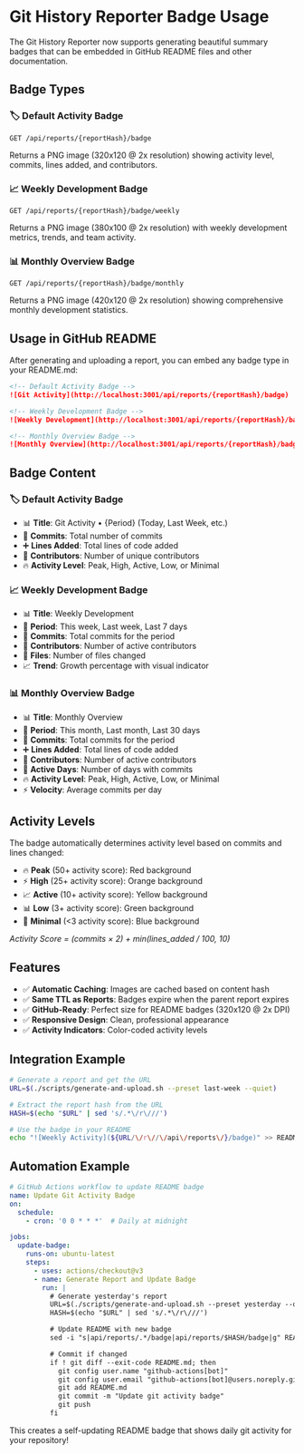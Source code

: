 # Git History Reporter Badge Usage

The Git History Reporter now supports generating beautiful summary badges that can be embedded in GitHub README files and other documentation.

## Badge Types

### 🏷️ Default Activity Badge
```
GET /api/reports/{reportHash}/badge
```
Returns a PNG image (320x120 @ 2x resolution) showing activity level, commits, lines added, and contributors.

### 📈 Weekly Development Badge
```
GET /api/reports/{reportHash}/badge/weekly
```
Returns a PNG image (380x100 @ 2x resolution) with weekly development metrics, trends, and team activity.

### 📊 Monthly Overview Badge
```
GET /api/reports/{reportHash}/badge/monthly
```
Returns a PNG image (420x120 @ 2x resolution) showing comprehensive monthly development statistics.

## Usage in GitHub README

After generating and uploading a report, you can embed any badge type in your README.md:

```markdown
<!-- Default Activity Badge -->
![Git Activity](http://localhost:3001/api/reports/{reportHash}/badge)

<!-- Weekly Development Badge -->
![Weekly Development](http://localhost:3001/api/reports/{reportHash}/badge/weekly)

<!-- Monthly Overview Badge -->
![Monthly Overview](http://localhost:3001/api/reports/{reportHash}/badge/monthly)
```

## Badge Content

### 🏷️ Default Activity Badge
- 📊 **Title**: Git Activity • {Period} (Today, Last Week, etc.)
- 🔢 **Commits**: Total number of commits
- ➕ **Lines Added**: Total lines of code added
- 👥 **Contributors**: Number of unique contributors
- 🔥 **Activity Level**: Peak, High, Active, Low, or Minimal

### 📈 Weekly Development Badge
- 📊 **Title**: Weekly Development
- 📅 **Period**: This week, Last week, Last 7 days
- 🔢 **Commits**: Total commits for the period
- 👥 **Contributors**: Number of active contributors
- 📁 **Files**: Number of files changed
- 📈 **Trend**: Growth percentage with visual indicator

### 📊 Monthly Overview Badge
- 📊 **Title**: Monthly Overview
- 📅 **Period**: This month, Last month, Last 30 days
- 🔢 **Commits**: Total commits for the period
- ➕ **Lines Added**: Total lines of code added
- 👥 **Contributors**: Number of active contributors
- 📅 **Active Days**: Number of days with commits
- 🔥 **Activity Level**: Peak, High, Active, Low, or Minimal
- ⚡ **Velocity**: Average commits per day

## Activity Levels

The badge automatically determines activity level based on commits and lines changed:

- 🔥 **Peak** (50+ activity score): Red background
- ⚡ **High** (25+ activity score): Orange background
- 📈 **Active** (10+ activity score): Yellow background
- 📊 **Low** (3+ activity score): Green background
- 🧹 **Minimal** (<3 activity score): Blue background

*Activity Score = (commits × 2) + min(lines_added / 100, 10)*

## Features

- ✅ **Automatic Caching**: Images are cached based on content hash
- ✅ **Same TTL as Reports**: Badges expire when the parent report expires
- ✅ **GitHub-Ready**: Perfect size for README badges (320x120 @ 2x DPI)
- ✅ **Responsive Design**: Clean, professional appearance
- ✅ **Activity Indicators**: Color-coded activity levels

## Integration Example

```bash
# Generate a report and get the URL
URL=$(./scripts/generate-and-upload.sh --preset last-week --quiet)

# Extract the report hash from the URL
HASH=$(echo "$URL" | sed 's/.*\/r\///')

# Use the badge in your README
echo "![Weekly Activity](${URL/\/r\//\/api\/reports\/}/badge)" >> README.md
```

## Automation Example

```yaml
# GitHub Actions workflow to update README badge
name: Update Git Activity Badge
on:
  schedule:
    - cron: '0 0 * * *'  # Daily at midnight

jobs:
  update-badge:
    runs-on: ubuntu-latest
    steps:
      - uses: actions/checkout@v3
      - name: Generate Report and Update Badge
        run: |
          # Generate yesterday's report
          URL=$(./scripts/generate-and-upload.sh --preset yesterday --quiet)
          HASH=$(echo "$URL" | sed 's/.*\/r\///')

          # Update README with new badge
          sed -i "s|api/reports/.*/badge|api/reports/$HASH/badge|g" README.md

          # Commit if changed
          if ! git diff --exit-code README.md; then
            git config user.name "github-actions[bot]"
            git config user.email "github-actions[bot]@users.noreply.github.com"
            git add README.md
            git commit -m "Update git activity badge"
            git push
          fi
```

This creates a self-updating README badge that shows daily git activity for your repository!